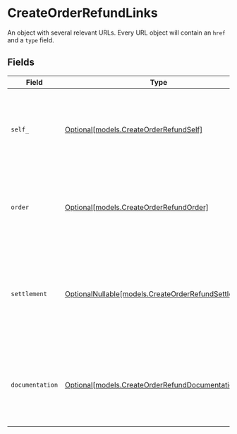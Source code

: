 # CreateOrderRefundLinks

An object with several relevant URLs. Every URL object will contain an `href` and a `type` field.


## Fields

| Field                                                                                                                       | Type                                                                                                                        | Required                                                                                                                    | Description                                                                                                                 |
| --------------------------------------------------------------------------------------------------------------------------- | --------------------------------------------------------------------------------------------------------------------------- | --------------------------------------------------------------------------------------------------------------------------- | --------------------------------------------------------------------------------------------------------------------------- |
| `self_`                                                                                                                     | [Optional[models.CreateOrderRefundSelf]](../models/createorderrefundself.md)                                                | :heavy_minus_sign:                                                                                                          | In v2 endpoints, URLs are commonly represented as objects with an `href` and `type` field.                                  |
| `order`                                                                                                                     | [Optional[models.CreateOrderRefundOrder]](../models/createorderrefundorder.md)                                              | :heavy_minus_sign:                                                                                                          | The API resource URL of the [order](get-order) that this refund belongs to, if applicable.                                  |
| `settlement`                                                                                                                | [OptionalNullable[models.CreateOrderRefundSettlement]](../models/createorderrefundsettlement.md)                            | :heavy_minus_sign:                                                                                                          | The API resource URL of the [settlement](get-settlement) this refund has been settled with. Not present if not yet settled. |
| `documentation`                                                                                                             | [Optional[models.CreateOrderRefundDocumentation]](../models/createorderrefunddocumentation.md)                              | :heavy_minus_sign:                                                                                                          | In v2 endpoints, URLs are commonly represented as objects with an `href` and `type` field.                                  |